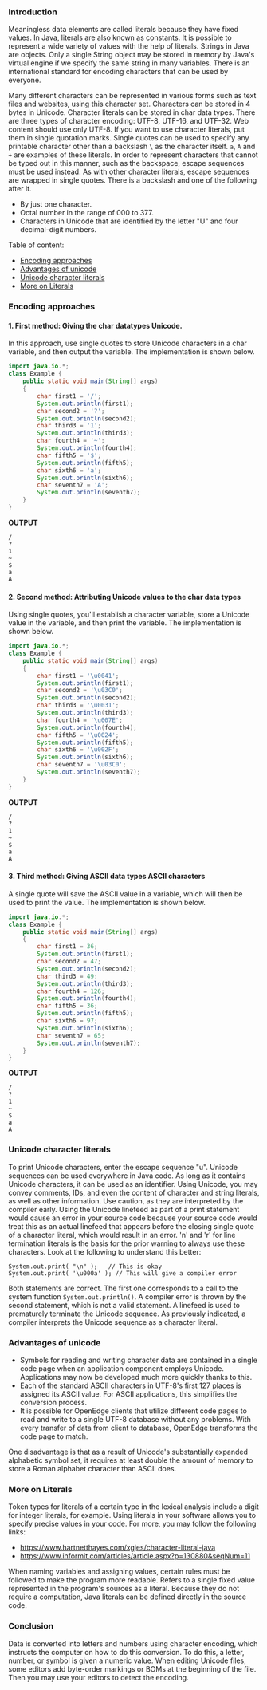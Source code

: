 ### Introduction
Meaningless data elements are called literals because they have fixed values. In Java, literals are also known as constants. It is possible to represent a wide variety of values with the help of literals. Strings in Java are objects.
Only a single String object may be stored in memory by Java's virtual engine if we specify the same string in many variables.
There is an international standard for encoding characters that can be used by everyone. 

Many different characters can be represented in various forms such as text files and websites, using this character set. Characters can be stored in 4 bytes in Unicode. Character literals can be stored in char data types. There are three types of character encoding: UTF-8, UTF-16, and UTF-32. Web content should use only UTF-8.
If you want to use character literals, put them in single quotation marks.
Single quotes can be used to specify any printable character other than a backslash `\` as the character itself. `a`, `A` and `+` are examples of these literals.
In order to represent characters that cannot be typed out in this manner, such as the backspace, escape sequences must be used instead. As with other character literals, escape sequences are wrapped in single quotes.
There is a backslash and one of the following after it.
- By just one character.
- Octal number in the range of 000 to 377.
- Characters in Unicode that are identified by the letter "U" and four decimal-digit numbers.

Table of content:
- [Encoding approaches](#encoding-approaches)
- [Advantages of unicode](#advantages-of-unicode)
- [Unicode character literals](#unicode-character-literals)
- [More on Literals](#more-on-literals)

### Encoding approaches
#### 1. First method: Giving the char datatypes Unicode.

In this approach, use single quotes to store Unicode characters in a char variable, and then output the variable. The implementation is shown below.
```Java
import java.io.*;
class Example {
    public static void main(String[] args)
    {
        char first1 = '/';
        System.out.println(first1);
        char second2 = '?';
        System.out.println(second2);
        char third3 = '1';
        System.out.println(third3);
        char fourth4 = '~';
        System.out.println(fourth4);
        char fifth5 = '$';
        System.out.println(fifth5);
        char sixth6 = 'a';
        System.out.println(sixth6);
        char seventh7 = 'A';
        System.out.println(seventh7);
    }
}
```
**OUTPUT**
```
/
?
1
~
$
a
A
```
#### 2. Second method: Attributing Unicode values to the char data types

Using single quotes, you'll establish a character variable, store a Unicode value in the variable, and then print the variable.
The implementation is shown below.
```Java
import java.io.*;
class Example {
    public static void main(String[] args)
    {       
        char first1 = '\u0041';
        System.out.println(first1);
        char second2 = '\u03C0';
        System.out.println(second2);
        char third3 = '\u0031';
        System.out.println(third3);
        char fourth4 = '\u007E';
        System.out.println(fourth4);
        char fifth5 = '\u0024';
        System.out.println(fifth5);
        char sixth6 = '\u002F';
        System.out.println(sixth6);
        char seventh7 = '\u03C0';
        System.out.println(seventh7);
    }
}
```
**OUTPUT**
```
/
?
1
~
$
a
A
```
#### 3. Third method: Giving ASCII data types ASCII characters

A single quote will save the ASCII value in a variable, which will then be used to print the value. The implementation is shown below.
```Java
import java.io.*;
class Example {
    public static void main(String[] args)
    {
        char first1 = 36;
        System.out.println(first1);
        char second2 = 47;
        System.out.println(second2);
        char third3 = 49;
        System.out.println(third3);
        char fourth4 = 126;
        System.out.println(fourth4);
        char fifth5 = 36;
        System.out.println(fifth5);
        char sixth6 = 97;
        System.out.println(sixth6);
        char seventh7 = 65;
        System.out.println(seventh7);
    }
}
```
**OUTPUT**
```
/
?
1
~
$
a
A
```
### Unicode character literals
To print Unicode characters, enter the escape sequence "u".
Unicode sequences can be used everywhere in Java code. As long as it contains Unicode characters, it can be used as an identifier. Using Unicode, you may convey comments, IDs, and even the content of character and string literals, as well as other information. Use caution, as they are interpreted by the compiler early. Using the Unicode linefeed as part of a print statement would cause an error in your source code because your source code would treat this as an actual linefeed that appears before the closing single quote of a character literal, which would result in an error. 'n' and 'r' for line termination literals is the basis for the prior warning to always use these characters.
Look at the following to understand this better:
```
System.out.print( "\n" );   // This is okay
System.out.print( '\u000a' ); // This will give a compiler error
```
Both statements are correct. The first one corresponds to a call to the system function `System.out.println()`. A compiler error is thrown by the second statement, which is not a valid statement. A linefeed is used to prematurely terminate the Unicode sequence. As previously indicated, a compiler interprets the Unicode sequence as a character literal.
### Advantages of unicode
- Symbols for reading and writing character data are contained in a single code page when an application component employs Unicode. Applications may now be developed much more quickly thanks to this.
- Each of the standard ASCII characters in UTF-8's first 127 places is assigned its ASCII value. For ASCII applications, this simplifies the conversion process.
- It is possible for OpenEdge clients that utilize different code pages to read and write to a single UTF-8 database without any problems. With every transfer of data from client to database, OpenEdge transforms the code page to match.

One disadvantage is that as a result of Unicode's substantially expanded alphabetic symbol set, it requires at least double the amount of memory to store a Roman alphabet character than ASCII does.
### More on Literals 
Token types for literals of a certain type in the lexical analysis include a digit for integer literals, for example. Using literals in your software allows you to specify precise values in your code.
For more, you may follow the following links: 
- https://www.hartnetthayes.com/xgjes/character-literal-java
- https://www.informit.com/articles/article.aspx?p=130880&seqNum=11

When naming variables and assigning values, certain rules must be followed to make the program more readable. Refers to a single fixed value represented in the program's sources as a literal. Because they do not require a computation, Java literals can be defined directly in the source code.
### Conclusion
Data is converted into letters and numbers using character encoding, which instructs the computer on how to do this conversion. To do this, a letter, number, or symbol is given a numeric value. When editing Unicode files, some editors add byte-order markings or BOMs at the beginning of the file. Then you may use your editors to detect the encoding.
